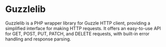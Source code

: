 # Guzzlelib
Guzzlelib is a PHP wrapper library for Guzzle HTTP client, providing a simplified interface for making HTTP requests. It offers an easy-to-use API for GET, POST, PUT, PATCH, and DELETE requests, with built-in error handling and response parsing.
